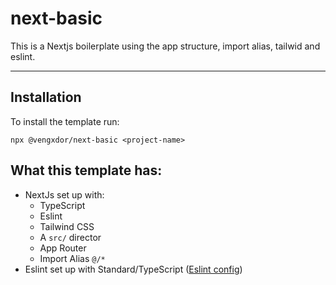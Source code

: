 # next-basic

This is a Nextjs boilerplate using the app structure, import alias, tailwid and eslint.


---

## Installation

To install the template run:
```
npx @vengxdor/next-basic <project-name>
```

## What this template has:
- NextJs set up with:
  - TypeScript
  - Eslint
  - Tailwind CSS
  - A `src/` director
  - App Router
  - Import Alias `@/*`
- Eslint set up with Standard/TypeScript ([Eslint config](https://www.npmjs.com/package/eslint-config-ts-standard-next))

